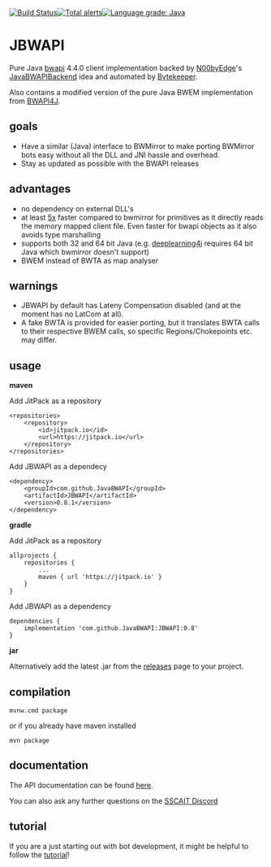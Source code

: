 [![Build Status](https://travis-ci.org/JavaBWAPI/JBWAPI.svg?branch=develop)](https://travis-ci.org/JavaBWAPI/JBWAPI)[![Total alerts](https://img.shields.io/lgtm/alerts/g/JavaBWAPI/JBWAPI.svg?logo=lgtm&logoWidth=18)](https://lgtm.com/projects/g/JavaBWAPI/JBWAPI/alerts/)[![Language grade: Java](https://img.shields.io/lgtm/grade/java/g/JavaBWAPI/JBWAPI.svg?logo=lgtm&logoWidth=18)](https://lgtm.com/projects/g/JavaBWAPI/JBWAPI/context:java)
# JBWAPI
Pure Java [bwapi](https://github.com/bwapi/bwapi) 4.4.0 client implementation backed by [N00byEdge](https://github.com/N00byEdge)'s [JavaBWAPIBackend](https://github.com/N00byEdge/JavaBWAPIBackend) idea and automated by [Bytekeeper](https://github.com/Bytekeeper).

Also contains a modified version of the pure Java BWEM implementation from [BWAPI4J](https://github.com/OpenBW/BWAPI4J).

## goals
 - Have a similar (Java) interface to BWMirror to make porting BWMirror bots easy without all the DLL and JNI hassle and overhead.
 - Stay as updated as possible with the BWAPI releases

## advantages
 - no dependency on external DLL's
 - at least [5x](https://github.com/JavaBWAPI/JBWAPI/issues/17) faster compared to bwmirror for primitives as it directly reads the memory mapped client file. Even faster for bwapi objects as it also avoids type marshalling
 - supports both 32 and 64 bit Java (e.g. [deeplearning4j](https://deeplearning4j.org/) requires 64 bit Java which bwmirror doesn't support)
 - BWEM instead of BWTA as map analyser

## warnings
 - JBWAPI by default has Lateny Compensation disabled (and at the moment has no LatCom at all).
 - A fake BWTA is provided for easier porting, but it translates BWTA calls to their respective BWEM calls, so specific Regions/Chokepoints etc. may differ.

## usage
**maven**

Add JitPack as a repository
```
<repositories>
    <repository>
        <id>jitpack.io</id>
        <url>https://jitpack.io</url>
    </repository>
</repositories>
```
Add JBWAPI as a dependecy
```
<dependency>
    <groupId>com.github.JavaBWAPI</groupId>
    <artifactId>JBWAPI</artifactId>
    <version>0.8.1</version>
</dependency>
```

**gradle**

Add JitPack as a repository
```
allprojects {
    repositories {
        ...
        maven { url 'https://jitpack.io' }
    }
}
```
Add JBWAPI as a dependency
```
dependencies {
    implementation 'com.github.JavaBWAPI:JBWAPI:0.8'
}
```

**jar**

Alternatively add the latest .jar from the [releases](https://github.com/JavaBWAPI/JBWAPI/releases) page to your project.

## compilation
`mvnw.cmd package`

or if you already have maven installed

`mvn package`

## documentation

The API documentation can be found [here](https://javabwapi.github.io/JBWAPI/).

You can also ask any further questions on the [SSCAIT Discord](https://discord.gg/DqvHsq9)

## tutorial

If you are a just starting out with bot development, it might be helpful to follow the [tutorial](https://github.com/JavaBWAPI/Java-BWAPI-Tutorial/wiki)!

